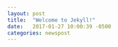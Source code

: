 ```yaml
---
layout: post
title:  "Welcome to Jekyll!"
date:   2017-01-27 10:00:39 -0500
categories: newspost
---
```

